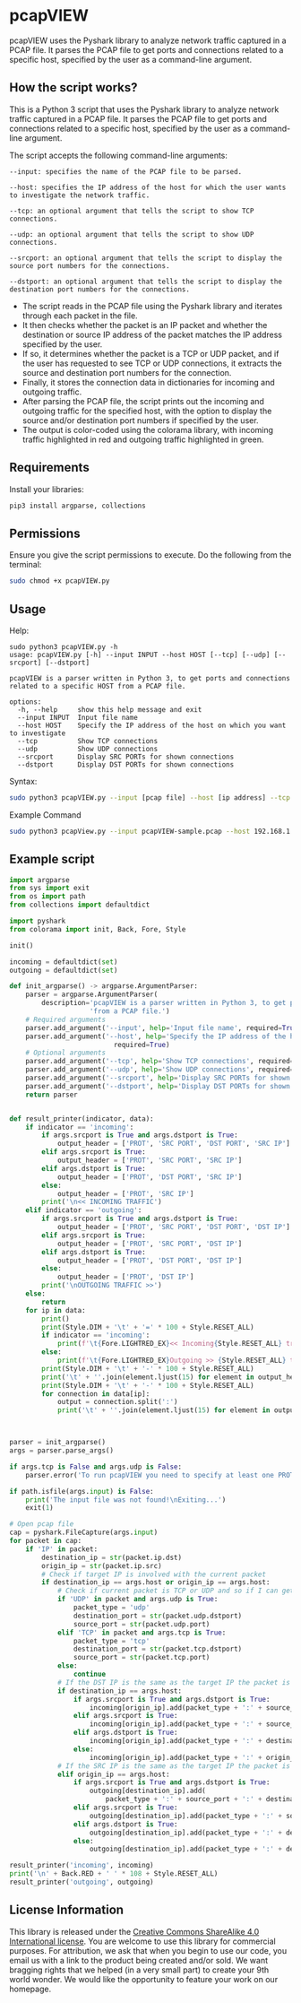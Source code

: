 # pcapVIEW
pcapVIEW uses the Pyshark library to analyze network traffic captured in a PCAP file. It parses the PCAP file to get ports and connections related to a specific host, specified by the user as a command-line argument.

## How the script works?

This is a Python 3 script that uses the Pyshark library to analyze network traffic captured in a PCAP file.
It parses the PCAP file to get ports and connections related to a specific host, specified by the user as a command-line argument.

The script accepts the following command-line arguments:
```
--input: specifies the name of the PCAP file to be parsed.

--host: specifies the IP address of the host for which the user wants to investigate the network traffic.

--tcp: an optional argument that tells the script to show TCP connections.

--udp: an optional argument that tells the script to show UDP connections.

--srcport: an optional argument that tells the script to display the source port numbers for the connections.

--dstport: an optional argument that tells the script to display the destination port numbers for the connections.
```

- The script reads in the PCAP file using the Pyshark library and iterates through each packet in the file.
- It then checks whether the packet is an IP packet and whether the destination or source IP address of the packet matches the IP address specified by the user.
- If so, it determines whether the packet is a TCP or UDP packet, and if the user has requested to see TCP or UDP connections, it extracts the source and destination port numbers for the connection.
- Finally, it stores the connection data in dictionaries for incoming and outgoing traffic.
- After parsing the PCAP file, the script prints out the incoming and outgoing traffic for the specified host, with the option to display the source and/or destination port numbers if specified by the user.
- The output is color-coded using the colorama library, with incoming traffic highlighted in red and outgoing traffic highlighted in green.


## Requirements

Install your libraries:
```bash
pip3 install argparse, collections
```

## Permissions

Ensure you give the script permissions to execute. Do the following from the terminal:
```bash
sudo chmod +x pcapVIEW.py
```

## Usage

Help:
```
sudo python3 pcapVIEW.py -h
usage: pcapVIEW.py [-h] --input INPUT --host HOST [--tcp] [--udp] [--srcport] [--dstport]

pcapVIEW is a parser written in Python 3, to get ports and connections related to a specific HOST from a PCAP file.

options:
  -h, --help     show this help message and exit
  --input INPUT  Input file name
  --host HOST    Specify the IP address of the host on which you want to investigate
  --tcp          Show TCP connections
  --udp          Show UDP connections
  --srcport      Display SRC PORTs for shown connections
  --dstport      Display DST PORTs for shown connections
```

Syntax:
```bash
sudo python3 pcapVIEW.py --input [pcap file] --host [ip address] --tcp --udp --srcport --dstport
```

Example Command
```bash
sudo python3 pcapView.py --input pcapVIEW-sample.pcap --host 192.168.1.10 --tcp --udp --srcport --dstport
```


## Example script
```python
import argparse
from sys import exit
from os import path
from collections import defaultdict

import pyshark
from colorama import init, Back, Fore, Style

init()

incoming = defaultdict(set)
outgoing = defaultdict(set)

def init_argparse() -> argparse.ArgumentParser:
    parser = argparse.ArgumentParser(
        description='pcapVIEW is a parser written in Python 3, to get ports and connections related to a specific HOST '
                    'from a PCAP file.')
    # Required arguments
    parser.add_argument('--input', help='Input file name', required=True)
    parser.add_argument('--host', help='Specify the IP address of the host on which you want to investigate',
                          required=True)
    # Optional arguments
    parser.add_argument('--tcp', help='Show TCP connections', required=False, action='store_true')
    parser.add_argument('--udp', help='Show UDP connections', required=False, action='store_true')
    parser.add_argument('--srcport', help='Display SRC PORTs for shown connections', required=False, action='store_true')
    parser.add_argument('--dstport', help='Display DST PORTs for shown connections', required=False, action='store_true')
    return parser


def result_printer(indicator, data):
    if indicator == 'incoming':
        if args.srcport is True and args.dstport is True:
            output_header = ['PROT', 'SRC PORT', 'DST PORT', 'SRC IP']
        elif args.srcport is True:
            output_header = ['PROT', 'SRC PORT', 'SRC IP']
        elif args.dstport is True:
            output_header = ['PROT', 'DST PORT', 'SRC IP']
        else:
            output_header = ['PROT', 'SRC IP']
        print('\n<< INCOMING TRAFFIC')
    elif indicator == 'outgoing':
        if args.srcport is True and args.dstport is True:
            output_header = ['PROT', 'SRC PORT', 'DST PORT', 'DST IP']
        elif args.srcport is True:
            output_header = ['PROT', 'SRC PORT', 'DST IP']
        elif args.dstport is True:
            output_header = ['PROT', 'DST PORT', 'DST IP']
        else:
            output_header = ['PROT', 'DST IP']
        print('\nOUTGOING TRAFFIC >>')
    else:
        return
    for ip in data:
        print()
        print(Style.DIM + '\t' + '=' * 100 + Style.RESET_ALL)
        if indicator == 'incoming':
            print(f'\t{Fore.LIGHTRED_EX}<< Incoming{Style.RESET_ALL} traffic from IP: {Fore.LIGHTGREEN_EX}{ip}{Style.RESET_ALL}')
        else:
            print(f'\t{Fore.LIGHTRED_EX}Outgoing >> {Style.RESET_ALL} traffic to IP: {Fore.LIGHTGREEN_EX}{ip}{Style.RESET_ALL}')
        print(Style.DIM + '\t' + '-' * 100 + Style.RESET_ALL)
        print('\t' + ''.join(element.ljust(15) for element in output_header))
        print(Style.DIM + '\t' + '-' * 100 + Style.RESET_ALL)
        for connection in data[ip]:
            output = connection.split(':')
            print('\t' + ''.join(element.ljust(15) for element in output))



parser = init_argparse()
args = parser.parse_args()

if args.tcp is False and args.udp is False:
    parser.error('To run pcapVIEW you need to specify at least one PROT!')

if path.isfile(args.input) is False:
    print('The input file was not found!\nExiting...')
    exit(1)

# Open pcap file
cap = pyshark.FileCapture(args.input)
for packet in cap:
    if 'IP' in packet:
        destination_ip = str(packet.ip.dst)
        origin_ip = str(packet.ip.src)
        # Check if target IP is involved with the current packet
        if destination_ip == args.host or origin_ip == args.host:
            # Check if current packet is TCP or UDP and so if I can get PORT's data from it
            if 'UDP' in packet and args.udp is True:
                packet_type = 'udp'
                destination_port = str(packet.udp.dstport)
                source_port = str(packet.udp.port)
            elif 'TCP' in packet and args.tcp is True:
                packet_type = 'tcp'
                destination_port = str(packet.tcp.dstport)
                source_port = str(packet.tcp.port)
            else:
                continue
            # If the DST IP is the same as the target IP the packet is INCOMING to the target
            if destination_ip == args.host:
                if args.srcport is True and args.dstport is True:
                    incoming[origin_ip].add(packet_type + ':' + source_port + ':' + destination_port + ':' + origin_ip)
                elif args.srcport is True:
                    incoming[origin_ip].add(packet_type + ':' + source_port + ':' + origin_ip)
                elif args.dstport is True:
                    incoming[origin_ip].add(packet_type + ':' + destination_port + ':' + origin_ip)
                else:
                    incoming[origin_ip].add(packet_type + ':' + origin_ip)
            # If the SRC IP is the same as the target IP the packet is OUTGOING from the target
            elif origin_ip == args.host:
                if args.srcport is True and args.dstport is True:
                    outgoing[destination_ip].add(
                        packet_type + ':' + source_port + ':' + destination_port + ':' + destination_ip)
                elif args.srcport is True:
                    outgoing[destination_ip].add(packet_type + ':' + source_port + ':' + destination_ip)
                elif args.dstport is True:
                    outgoing[destination_ip].add(packet_type + ':' + destination_port + ':' + destination_ip)
                else:
                    outgoing[destination_ip].add(packet_type + ':' + destination_ip)

result_printer('incoming', incoming)
print('\n' + Back.RED + ' ' * 108 + Style.RESET_ALL)
result_printer('outgoing', outgoing)
```

## License Information

This library is released under the [Creative Commons ShareAlike 4.0 International license](https://creativecommons.org/licenses/by-sa/4.0/). You are welcome to use this library for commercial purposes. For attribution, we ask that when you begin to use our code, you email us with a link to the product being created and/or sold. We want bragging rights that we helped (in a very small part) to create your 9th world wonder. We would like the opportunity to feature your work on our homepage.
